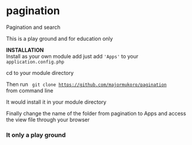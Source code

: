 # pagination
Pagination and search

This is a play ground and for education only

<strong>INSTALLATION</strong> <br>
Install as your own module add just add <code>'Apps'</code> to your <code>application.config.php</code>

cd to your module directory

Then run <code> git clone https://github.com/majormukoro/pagination </code> from command line

It would install it in your module directory

Finally change the name of the folder from pagination to Apps and access the view file through your browser

<h3>It only a play ground</h3>

